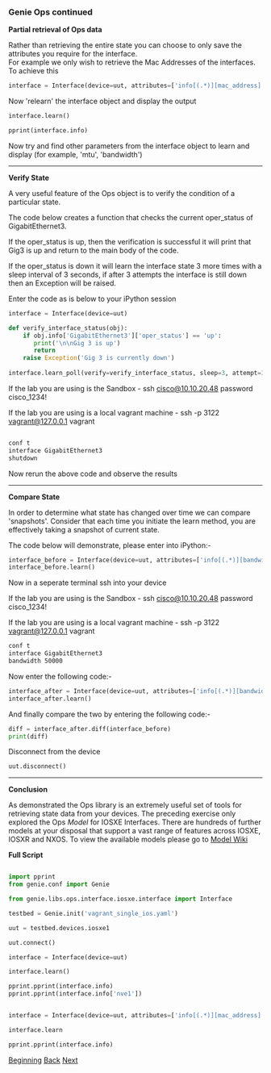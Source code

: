 ### Genie Ops continued

**Partial retrieval of Ops data**

Rather than retrieving the entire state you can choose to only save the attributes you require for the interface.  
For example we only wish to retrieve the Mac Addresses of the interfaces.  To achieve this

```python
interface = Interface(device=uut, attributes=['info[(.*)][mac_address]'])
```

Now 'relearn' the interface object and display the output

```python
interface.learn()

pprint(interface.info)

```

Now try and find other parameters from the interface object to learn and display (for example, 'mtu', 'bandwidth')


---

**Verify State**

A very useful feature of the Ops object is to verify the condition of a particular state.  

The code below creates a function that checks the current oper_status of GigabitEthernet3.  

If the oper_status is up, then the verification is successful it will print that Gig3 is up and return to the main body of the
code.  

If the oper_status is down it will learn the interface state 3 more times with a sleep interval of 3 seconds, if after 3 attempts
the interface is still down then an Exception will be raised.

Enter the code as is below to your iPython session

````python
interface = Interface(device=uut)

def verify_interface_status(obj):
    if obj.info['GigabitEthernet3']['oper_status'] == 'up':
       print('\n\nGig 3 is up')
       return
    raise Exception('Gig 3 is currently down')
    
interface.learn_poll(verify=verify_interface_status, sleep=3, attempt=3)

````
 
If the lab you are using is the Sandbox - ssh cisco@10.10.20.48   password cisco_1234!  

If the lab you are using is a local vagrant machine - ssh -p 3122 vagrant@127.0.0.1 vagrant
  


```bash

conf t
interface GigabitEthernet3
shutdown
```
Now rerun the above code and observe the results

---

**Compare State**

In order to determine what state has changed over time we can compare 'snapshots'.  Consider that each time you 
initiate the learn method, you are effectively taking a snapshot of current state.  

The code below will demonstrate, please enter into iPython:-

```python
interface_before = Interface(device=uut, attributes=['info[(.*)][bandwidth]'])
interface_before.learn()

```

Now in a seperate terminal ssh into your device

If the lab you are using is the Sandbox - ssh cisco@10.10.20.48   password cisco_1234!  

If the lab you are using is a local vagrant machine - ssh -p 3122 vagrant@127.0.0.1 vagrant

```bash
conf t
interface GigabitEthernet3
bandwidth 50000

```

Now enter the following code:-

```python
interface_after = Interface(device=uut, attributes=['info[(.*)][bandwidth]'])
interface_after.learn()

```

And finally compare the two by entering the following code:-

```python
diff = interface_after.diff(interface_before)
print(diff)

```

Disconnect from the device
```python
uut.disconnect()
```

---

**Conclusion**

As demonstrated the Ops library is an extremely useful set of tools for retrieving state data from your devices.  The
preceding exercise only explored the Ops _Model_ for IOSXE Interfaces.  There are hundreds of further models at your disposal
that support a vast range of features across IOSXE, IOSXR and NXOS.  To view the available models please go to [Model Wiki](https://pubhub.devnetcloud.com/media/pyats-packages/docs/genie/genie_libs/#/models)

**Full Script**

```python

import pprint
from genie.conf import Genie

from genie.libs.ops.interface.iosxe.interface import Interface

testbed = Genie.init('vagrant_single_ios.yaml')

uut = testbed.devices.iosxe1

uut.connect()

interface = Interface(device=uut)

interface.learn()

pprint.pprint(interface.info)
pprint.pprint(interface.info['nve1'])


interface = Interface(device=uut, attributes=['info[(.*)][mac_address]'])

interface.learn

pprint.pprint(interface.info)

```

[Beginning](../README.md)   [Back](./step3a.md)  [Next](./step4.md)